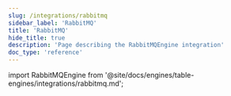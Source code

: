 ```yaml
---
slug: /integrations/rabbitmq
sidebar_label: 'RabbitMQ'
title: 'RabbitMQ'
hide_title: true
description: 'Page describing the RabbitMQEngine integration'
doc_type: 'reference'
---
```


import RabbitMQEngine from '@site/docs/engines/table-engines/integrations/rabbitmq.md';

<RabbitMQEngine/>
